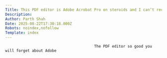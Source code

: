 ```yaml
---
Title: This PDF editor is Adobe Acrobat Pro on steroids and I can’t recommend it enough
Description: 
Author: Parth Shah
Date: 2025-08-22T17:30:18.000Z
Robots: noindex,nofollow
Template: index
---
```


                                            The PDF editor so good you will forget about Adobe
                                        